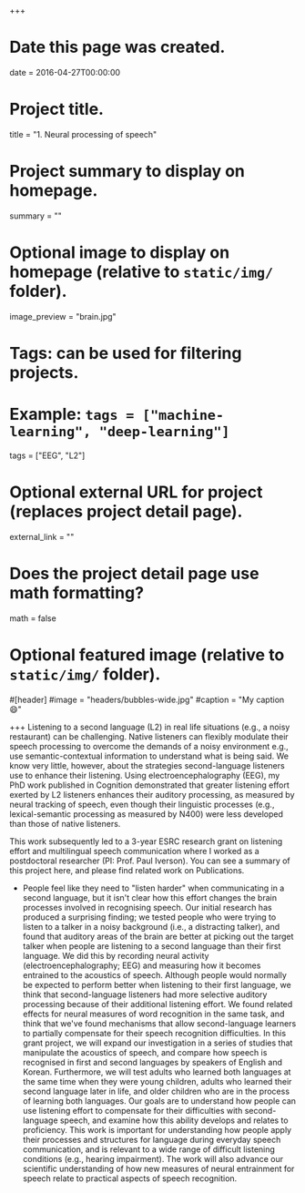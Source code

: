 +++
# Date this page was created.
date = 2016-04-27T00:00:00

# Project title.
title = "1. Neural processing of speech"

# Project summary to display on homepage.
summary = ""

# Optional image to display on homepage (relative to `static/img/` folder).
image_preview = "brain.jpg"

# Tags: can be used for filtering projects.
# Example: `tags = ["machine-learning", "deep-learning"]`
tags = ["EEG", "L2"]

# Optional external URL for project (replaces project detail page).
external_link = ""

# Does the project detail page use math formatting?
math = false

# Optional featured image (relative to `static/img/` folder).
#[header]
#image = "headers/bubbles-wide.jpg"
#caption = "My caption :smile:"

+++
Listening to a second language (L2) in real life situations (e.g., a noisy restaurant) can be challenging. Native listeners can flexibly modulate their speech processing to overcome the demands of a noisy environment e.g., use semantic-contextual information to understand what is being said. We know very little, however, about the strategies second-language listeners use to enhance their listening. Using electroencephalography (EEG), my PhD work published in Cognition demonstrated that greater listening effort exerted by L2 listeners enhances their auditory processing, as measured by neural tracking of speech, even though their linguistic processes (e.g., lexical-semantic processing as measured by N400) were less developed than those of native listeners.

This work subsequently led to a 3-year ESRC research grant on listening effort and multilingual speech communication where I worked as a postdoctoral researcher (PI: Prof. Paul Iverson). You can see a summary of this project here, and please find related work on Publications.

* People feel like they need to "listen harder" when communicating in a second language, but it isn't clear how this effort changes the brain processes involved in recognising speech. Our initial research has produced a surprising finding; we tested people who were trying to listen to a talker in a noisy background (i.e., a distracting talker), and found that auditory areas of the brain are better at picking out the target talker when people are listening to a second language than their first language. We did this by recording neural activity (electroencephalography; EEG) and measuring how it becomes entrained to the acoustics of speech. Although people would normally be expected to perform better when listening to their first language, we think that second-language listeners had more selective auditory processing because of their additional listening effort. We found related effects for neural measures of word recognition in the same task, and think that we've found mechanisms that allow second-language learners to partially compensate for their speech recognition difficulties. In this grant project, we will expand our investigation in a series of studies that manipulate the acoustics of speech, and compare how speech is recognised in first and second languages by speakers of English and Korean. Furthermore, we will test adults who learned both languages at the same time when they were young children, adults who learned their second language later in life, and older children who are in the process of learning both languages. Our goals are to understand how people can use listening effort to compensate for their difficulties with second-language speech, and examine how this ability develops and relates to proficiency. This work is important for understanding how people apply their processes and structures for language during everyday speech communication, and is relevant to a wide range of difficult listening conditions (e.g., hearing impairment). The work will also advance our scientific understanding of how new measures of neural entrainment for speech relate to practical aspects of speech recognition.